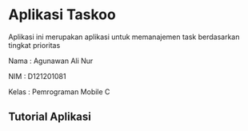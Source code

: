 
# Aplikasi Taskoo

Aplikasi ini merupakan aplikasi untuk memanajemen task berdasarkan tingkat prioritas 

Nama    : Agunawan Ali Nur

NIM     : D121201081

Kelas   : Pemrograman Mobile C



## Tutorial Aplikasi


